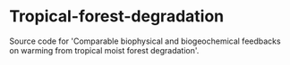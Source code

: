 # Tropical-forest-degradation
Source code for 'Comparable biophysical and biogeochemical feedbacks on warming from tropical moist forest degradation'. 
